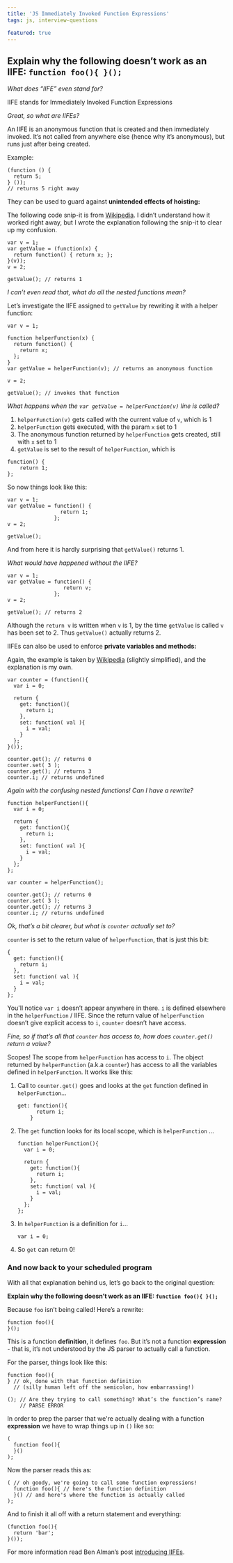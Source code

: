 ```yaml
---
title: 'JS Immediately Invoked Function Expressions'
tags: js, interview-questions

featured: true
---
```


## Explain why the following doesn’t work as an IIFE: `function foo(){ }();`

*What does “IIFE” even stand for?*

IIFE stands for Immediately Invoked Function Expressions

*Great, so what are IIFEs?*

An IIFE is an anonymous function that is created and then immediately invoked. It’s not called from anywhere else (hence why it’s anonymous), but runs just after being created.

Example:

```
(function () {
  return 5;
} ());
// returns 5 right away
```

They can be used to guard against **unintended effects of hoisting:**

The following code snip-it is from [Wikipedia](https://en.wikipedia.org/wiki/Immediately-invoked_function_expression#Evaluation_context). I didn’t understand how it worked right away, but I wrote the explanation following the snip-it to clear up my confusion.

```
var v = 1;
var getValue = (function(x) {
  return function() { return x; };
}(v));
v = 2;

getValue(); // returns 1
```
*I can’t even read that, what do all the nested functions mean?*

Let’s investigate the IIFE assigned to `getValue` by rewriting it with a helper function:

```
var v = 1;

function helperFunction(x) {
  return function() {
    return x;
  };
}
var getValue = helperFunction(v); // returns an anonymous function

v = 2;

getValue(); // invokes that function
```

*What happens when the `var getValue = helperFunction(v)` line is called?*

1. `helperFunction(v)` gets called with the current value of `v`, which is 1
1. `helperFunction` gets executed, with the param `x` set to 1
1. The anonymous function returned by `helperFunction` gets created, still with `x` set to 1
1. `getValue` is set to the result of `helperFunction`, which is

  ```
  function() {
      return 1;
  };
  ```

So now things look like this:

```
var v = 1;
var getValue = function() {
                 return 1;
               };
v = 2;

getValue();
```
And from here it is hardly surprising that `getValue()` returns 1.

*What would have happened without the IIFE?*

```
var v = 1;
var getValue = function() {
                  return v;
               };
v = 2;

getValue(); // returns 2
```
Although the `return v` is written when `v` is 1, by the time `getValue` is called `v` has been set to 2. Thus `getValue()` actually returns 2.

IIFEs can also be used to enforce **private variables and methods:**

Again, the example is taken by [Wikipedia](https://en.wikipedia.org/wiki/Immediately-invoked_function_expression#Establishing_private_variables_and_accessors) (slightly simplified), and the explanation is my own.

```
var counter = (function(){
  var i = 0;

  return {
    get: function(){
      return i;
    },
    set: function( val ){
      i = val;
    }
  };
}());

counter.get(); // returns 0
counter.set( 3 );
counter.get(); // returns 3
counter.i; // returns undefined
```
*Again with the confusing nested functions! Can I have a rewrite?*


```
function helperFunction(){
  var i = 0;

  return {
    get: function(){
      return i;
    },
    set: function( val ){
      i = val;
    }
  };
};

var counter = helperFunction();

counter.get(); // returns 0
counter.set( 3 );
counter.get(); // returns 3
counter.i; // returns undefined
```
*Ok, that’s a bit clearer, but what is `counter` actually set to?*

`counter` is set to the return value of `helperFunction`, that is just this bit:

```
{
  get: function(){
    return i;
  },
  set: function( val ){
    i = val;
  }
};
```

You'll notice `var i` doesn’t appear anywhere in there. `i` is defined elsewhere in the `helperFunction` / IIFE. Since the return value of `helperFunction` doesn’t give explicit access to `i`, `counter` doesn’t have access.

*Fine, so if that’s all that `counter` has access to, how does `counter.get()` return a value?*

Scopes! The scope from `helperFunction` has access to `i`. The object returned by `helperFunction` (a.k.a `counter`) has access to all the variables defined in `helperFunction`. It works like this:

1. Call to `counter.get()` goes and looks at the `get` function defined in `helperFunction`...

    ```
    get: function(){
          return i;
        }
    ```
1. The `get` function looks for its local scope, which is `helperFunction` ...

    ```
    function helperFunction(){
      var i = 0;

      return {
        get: function(){
          return i;
        },
        set: function( val ){
          i = val;
        }
      };
    };
    ```

1. In `helperFunction` is a definition for `i`...

    ```
    var i = 0;
    ```

1. So `get` can return 0!

### And now back to your scheduled program

With all that explanation behind us, let’s go back to the original question:

**Explain why the following doesn’t work as an IIFE: `function foo(){ }();`**

Because `foo` isn’t being called! Here’s a rewrite:

```
function foo(){
}();
```

This is a function **definition**, it defines `foo`. But it’s not a function **expression** - that is, it’s not understood by the JS parser to actually call a function.

For the parser, things look like this:

```
function foo(){
} // ok, done with that function definition
  // (silly human left off the semicolon, how embarrassing!)

(); // Are they trying to call something? What’s the function’s name?
    // PARSE ERROR
```

In order to prep the parser that we're actually dealing with a function **expression** we have to wrap things up in `()` like so:

```
(
  function foo(){
  }()
);
```
Now the parser reads this as:

```
( // oh goody, we're going to call some function expressions!
  function foo(){ // here's the function definition
  }() // and here's where the function is actually called
);
```
And to finish it all off with a return statement and everything:

```
(function foo(){
  return 'bar';
}());
```

For more information read Ben Alman’s post [introducing IIFEs](http://benalman.com/news/2010/11/immediately-invoked-function-expression/).